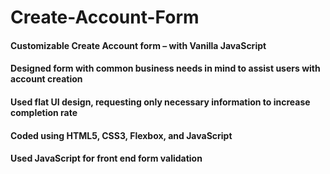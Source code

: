 # Create-Account-Form
#### Customizable Create Account form – with Vanilla JavaScript
#### Designed form with common business needs in mind to assist users with account creation
#### Used flat UI design, requesting only necessary information to increase completion rate
#### Coded using HTML5, CSS3, Flexbox, and JavaScript
#### Used JavaScript for front end form validation

